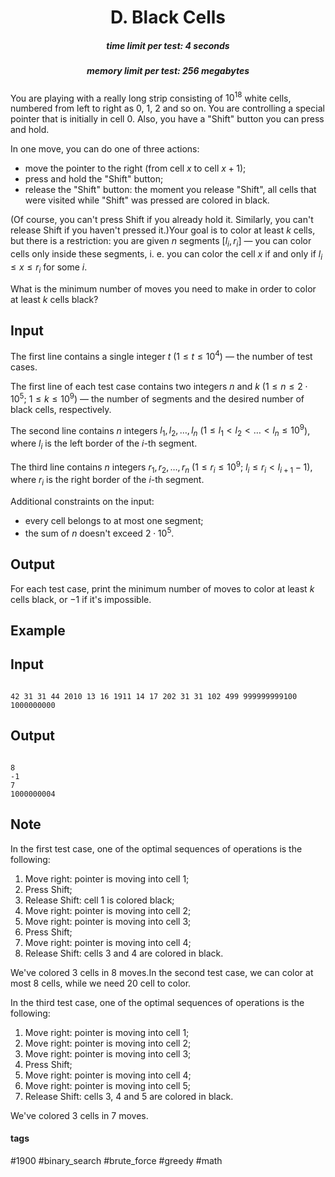 <h1 style='text-align: center;'> D. Black Cells</h1>

<h5 style='text-align: center;'>time limit per test: 4 seconds</h5>
<h5 style='text-align: center;'>memory limit per test: 256 megabytes</h5>

You are playing with a really long strip consisting of $10^{18}$ white cells, numbered from left to right as $0$, $1$, $2$ and so on. You are controlling a special pointer that is initially in cell $0$. Also, you have a "Shift" button you can press and hold.

In one move, you can do one of three actions: 

* move the pointer to the right (from cell $x$ to cell $x + 1$);
* press and hold the "Shift" button;
* release the "Shift" button: the moment you release "Shift", all cells that were visited while "Shift" was pressed are colored in black.

 (Of course, you can't press Shift if you already hold it. Similarly, you can't release Shift if you haven't pressed it.)Your goal is to color at least $k$ cells, but there is a restriction: you are given $n$ segments $[l_i, r_i]$ — you can color cells only inside these segments, i. e. you can color the cell $x$ if and only if $l_i \le x \le r_i$ for some $i$.

What is the minimum number of moves you need to make in order to color at least $k$ cells black?

## Input

The first line contains a single integer $t$ ($1 \le t \le 10^4$) — the number of test cases.

The first line of each test case contains two integers $n$ and $k$ ($1 \le n \le 2 \cdot 10^5$; $1 \le k \le 10^9$) — the number of segments and the desired number of black cells, respectively.

The second line contains $n$ integers $l_1, l_2, \dots, l_n$ ($1 \le l_1 < l_2 < \dots < l_n \le 10^9$), where $l_i$ is the left border of the $i$-th segment.

The third line contains $n$ integers $r_1, r_2, \dots, r_n$ ($1 \le r_i \le 10^9$; $l_i \le r_i < l_{i + 1} - 1$), where $r_i$ is the right border of the $i$-th segment.

Additional constraints on the input:

* every cell belongs to at most one segment;
* the sum of $n$ doesn't exceed $2 \cdot 10^5$.
## Output

For each test case, print the minimum number of moves to color at least $k$ cells black, or $-1$ if it's impossible.

## Example

## Input


```

42 31 31 44 2010 13 16 1911 14 17 202 31 31 102 499 999999999100 1000000000
```
## Output


```

8
-1
7
1000000004

```
## Note

In the first test case, one of the optimal sequences of operations is the following: 

1. Move right: pointer is moving into cell $1$;
2. Press Shift;
3. Release Shift: cell $1$ is colored black;
4. Move right: pointer is moving into cell $2$;
5. Move right: pointer is moving into cell $3$;
6. Press Shift;
7. Move right: pointer is moving into cell $4$;
8. Release Shift: cells $3$ and $4$ are colored in black.

 We've colored $3$ cells in $8$ moves.In the second test case, we can color at most $8$ cells, while we need $20$ cell to color.

In the third test case, one of the optimal sequences of operations is the following: 

1. Move right: pointer is moving into cell $1$;
2. Move right: pointer is moving into cell $2$;
3. Move right: pointer is moving into cell $3$;
4. Press Shift;
5. Move right: pointer is moving into cell $4$;
6. Move right: pointer is moving into cell $5$;
7. Release Shift: cells $3$, $4$ and $5$ are colored in black.

 We've colored $3$ cells in $7$ moves.

#### tags 

#1900 #binary_search #brute_force #greedy #math 